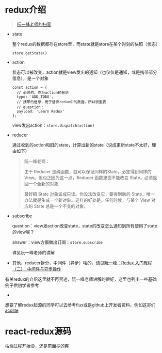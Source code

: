 # redux介绍

> [阮一峰老师的扫盲](http://www.ruanyifeng.com/blog/2016/09/redux_tutorial_part_one_basic_usages.html)

- state

  整个redux的数据都存在store里，而state就是store在某个时刻的快照（状态）

  `store.getState()`

- action

  状态可以被改变，action就是view发出的通知（也仅仅是通知，或是携带部分信息），是一个对象

  ```
  const action = {
  	// 必须的，作为action的标识
    type: 'ADD_TODO',      
    // 携带的信息，用于替换redux中的数据，所以很重要
    // question：
    payload: 'Learn Redux' 
  };
  ```

  view发出action：`store.dispatch(action)`

- reducer

  通过收到的action和旧的state，计算出新的state（说成更新state不太好，理由如下）

  > 阮一峰老师：
  >
  > 由于 Reducer 是纯函数，就可以保证同样的State，必定得到同样的 View。但也正因为这一点，Reducer 函数里面不能改变 State，必须返回一个全新的对象
  >
  > 最好把 State 对象设成只读。你没法改变它，要得到新的 State，唯一办法就是生成一个新对象。这样的好处是，任何时候，与某个 View 对应的 State 总是一个不变的对象。

- subscribe

  question：view发action改变state，state的改变怎么通知到所有使用了state的view呢？

  answer：view方面做出订阅：`store.subscribe`

  详见阮一峰老师的讲解

- 其他，reducer拆分，中间件（异步）啥的，请见[阮一峰：Redux 入门教程（二）：中间件与异步操作](http://www.ruanyifeng.com/blog/2016/09/redux_tutorial_part_two_async_operations.html)

有关redux的介绍这里就不再赘述，阮一峰老师讲解的很好，这里也列出一些基础例子供初学者参考

- 

想要了解redux起源的同学可以去参考flux或是github上开发者资料，例如这哥们[acdlite](https://github.com/acdlite)

# react-redux源码

枯燥过程开始:weary:，还是前面抄的爽

